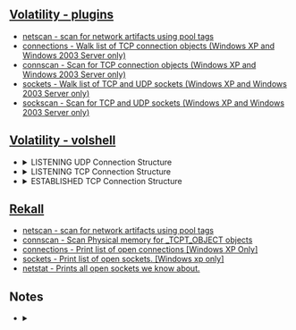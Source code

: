 ## [Volatility - plugins](https://github.com/volatilityfoundation/volatility/wiki/Command-Reference)
<ul>
  <li><a href="https://github.com/volatilityfoundation/volatility/wiki/Command-Reference#netscan">netscan - scan for network artifacts using pool tags</a></li>
  <li><a href="https://github.com/volatilityfoundation/volatility/wiki/Command-Reference#connections">connections - Walk list of TCP connection objects (Windows XP and Windows 2003 Server only)</a></li>
  <li><a href="https://github.com/volatilityfoundation/volatility/wiki/Command-Reference#connscan">connscan - Scan for TCP connection objects (Windows XP and Windows 2003 Server only)</a></li>
  <li><a href="https://github.com/volatilityfoundation/volatility/wiki/Command-Reference#sockets">sockets - Walk list of TCP and UDP sockets (Windows XP and Windows 2003 Server only)</a></li>
  <li><a href="https://github.com/volatilityfoundation/volatility/wiki/Command-Reference#sockscan">sockscan - Scan for TCP and UDP sockets (Windows XP and Windows 2003 Server only)</a></li>
</ul>

## [Volatility - volshell](https://github.com/volatilityfoundation/volatility/wiki/Command-Reference#volshell)   
<ul>
   <li>
      <details>
         <summary>LISTENING UDP Connection Structure</summary>
         <ul>
            <li>dt("_UDP_ENDPOINT", physicaladdr, space=addrspace().base) -&gt; <code>list LISTENING UDP Connection Structure</code></li>
         </ul>
      </details>
   </li>
   <li>
      <details>
         <summary>LISTENING TCP Connection Structure</summary>
         <ul>
            <li>dt("_TCP_LISTENER", physicaladdr, space=addrspace().base) -&gt; <code>list LISTENING TCP Connection Structure</code></li>
         </ul>
      </details>
   </li>
   <li>
      <details>
        <summary>ESTABLISHED TCP Connection Structure</summary>
         <ul>
            <li>dt("_TCP_ENDPOINT", physicaladdr, space=addrspace().base) -&gt; <code>list ESTABLISHED TCP Connection Structure</code></li>
         </ul>
      </details>
   </li>
</ul>

## [Rekall](https://rekall.readthedocs.io/en/latest/plugins.html)
<ul>
  <li><a href="https://rekall.readthedocs.io/en/latest/plugins.html#netscan-winnetscan">netscan - scan for network artifacts using pool tags</a></li>
  <li><a href="https://rekall.readthedocs.io/en/latest/plugins.html#connscan-connscan">connscan - Scan Physical memory for _TCPT_OBJECT objects</a></li>
  <li><a href="https://rekall.readthedocs.io/en/latest/plugins.html#connections-connections">connections - Print list of open connections [Windows XP Only]</a></li>
  <li><a href="https://rekall.readthedocs.io/en/latest/plugins.html#sockets-sockets">sockets - Print list of open sockets. [Windows xp only]</a></li>
  <li><a href="https://rekall.readthedocs.io/en/latest/plugins.html#netstat-darwinnetstat">netstat - Prints all open sockets we know about.</a></li>
</ul>

## Notes
<ul>
   <li>
      <details>
         <summary></summary>
      </details>
   </li>
</ul>
